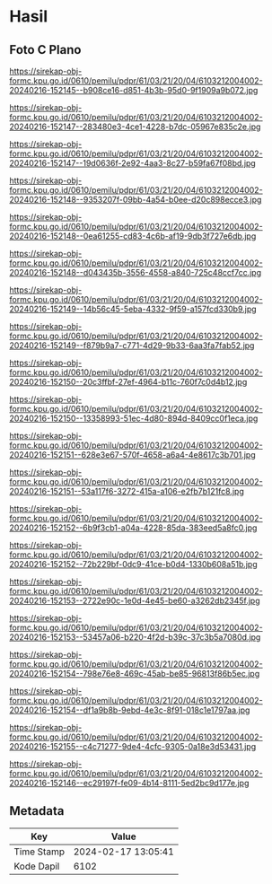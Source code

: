 # Hasil

## Foto C Plano

https://sirekap-obj-formc.kpu.go.id/0610/pemilu/pdpr/61/03/21/20/04/6103212004002-20240216-152145--b908ce16-d851-4b3b-95d0-9f1909a9b072.jpg

https://sirekap-obj-formc.kpu.go.id/0610/pemilu/pdpr/61/03/21/20/04/6103212004002-20240216-152147--283480e3-4ce1-4228-b7dc-05967e835c2e.jpg

https://sirekap-obj-formc.kpu.go.id/0610/pemilu/pdpr/61/03/21/20/04/6103212004002-20240216-152147--19d0636f-2e92-4aa3-8c27-b59fa67f08bd.jpg

https://sirekap-obj-formc.kpu.go.id/0610/pemilu/pdpr/61/03/21/20/04/6103212004002-20240216-152148--9353207f-09bb-4a54-b0ee-d20c898ecce3.jpg

https://sirekap-obj-formc.kpu.go.id/0610/pemilu/pdpr/61/03/21/20/04/6103212004002-20240216-152148--0ea61255-cd83-4c6b-af19-9db3f727e6db.jpg

https://sirekap-obj-formc.kpu.go.id/0610/pemilu/pdpr/61/03/21/20/04/6103212004002-20240216-152148--d043435b-3556-4558-a840-725c48ccf7cc.jpg

https://sirekap-obj-formc.kpu.go.id/0610/pemilu/pdpr/61/03/21/20/04/6103212004002-20240216-152149--14b56c45-5eba-4332-9f59-a157fcd330b9.jpg

https://sirekap-obj-formc.kpu.go.id/0610/pemilu/pdpr/61/03/21/20/04/6103212004002-20240216-152149--f879b9a7-c771-4d29-9b33-6aa3fa7fab52.jpg

https://sirekap-obj-formc.kpu.go.id/0610/pemilu/pdpr/61/03/21/20/04/6103212004002-20240216-152150--20c3ffbf-27ef-4964-b11c-760f7c0d4b12.jpg

https://sirekap-obj-formc.kpu.go.id/0610/pemilu/pdpr/61/03/21/20/04/6103212004002-20240216-152150--13358993-51ec-4d80-894d-8409cc0f1eca.jpg

https://sirekap-obj-formc.kpu.go.id/0610/pemilu/pdpr/61/03/21/20/04/6103212004002-20240216-152151--628e3e67-570f-4658-a6a4-4e8617c3b701.jpg

https://sirekap-obj-formc.kpu.go.id/0610/pemilu/pdpr/61/03/21/20/04/6103212004002-20240216-152151--53a117f6-3272-415a-a106-e2fb7b121fc8.jpg

https://sirekap-obj-formc.kpu.go.id/0610/pemilu/pdpr/61/03/21/20/04/6103212004002-20240216-152152--6b9f3cb1-a04a-4228-85da-383eed5a8fc0.jpg

https://sirekap-obj-formc.kpu.go.id/0610/pemilu/pdpr/61/03/21/20/04/6103212004002-20240216-152152--72b229bf-0dc9-41ce-b0d4-1330b608a51b.jpg

https://sirekap-obj-formc.kpu.go.id/0610/pemilu/pdpr/61/03/21/20/04/6103212004002-20240216-152153--2722e90c-1e0d-4e45-be60-a3262db2345f.jpg

https://sirekap-obj-formc.kpu.go.id/0610/pemilu/pdpr/61/03/21/20/04/6103212004002-20240216-152153--53457a06-b220-4f2d-b39c-37c3b5a7080d.jpg

https://sirekap-obj-formc.kpu.go.id/0610/pemilu/pdpr/61/03/21/20/04/6103212004002-20240216-152154--798e76e8-469c-45ab-be85-96813f86b5ec.jpg

https://sirekap-obj-formc.kpu.go.id/0610/pemilu/pdpr/61/03/21/20/04/6103212004002-20240216-152154--df1a9b8b-9ebd-4e3c-8f91-018c1e1797aa.jpg

https://sirekap-obj-formc.kpu.go.id/0610/pemilu/pdpr/61/03/21/20/04/6103212004002-20240216-152155--c4c71277-9de4-4cfc-9305-0a18e3d53431.jpg

https://sirekap-obj-formc.kpu.go.id/0610/pemilu/pdpr/61/03/21/20/04/6103212004002-20240216-152146--ec29197f-fe09-4b14-8111-5ed2bc9d177e.jpg


## Metadata

| Key        | Value               |
| ---------- | ------------------- |
| Time Stamp | 2024-02-17 13:05:41 |
| Kode Dapil | 6102                |



